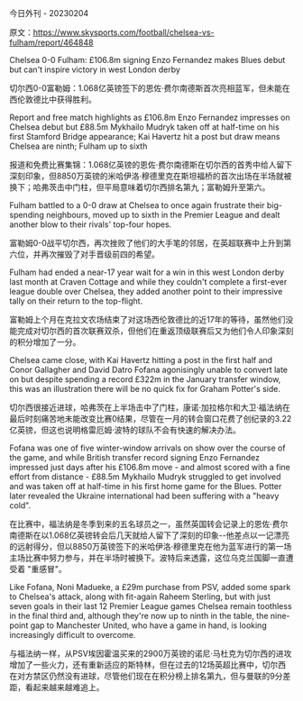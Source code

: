 今日外刊 - 20230204

原文：https://www.skysports.com/football/chelsea-vs-fulham/report/464848

Chelsea 0-0 Fulham: £106.8m signing Enzo Fernandez makes Blues debut but can't inspire victory in west London derby

切尔西0-0富勒姆：1.068亿英镑签下的恩佐·费尔南德斯首次亮相蓝军，但未能在西伦敦德比中获得胜利。

Report and free match highlights as £106.8m Enzo Fernandez impresses on Chelsea debut but £88.5m Mykhailo Mudryk taken off at half-time on his first Stamford Bridge appearance; Kai Havertz hit a post but draw means Chelsea are ninth; Fulham up to sixth

报道和免费比赛集锦：1.068亿英镑的恩佐·费尔南德斯在切尔西的首秀中给人留下深刻印象，但8850万英镑的米哈伊洛·穆德里克在斯坦福桥的首次出场在半场就被换下；哈弗茨击中门柱，但平局意味着切尔西排名第九；富勒姆升至第六。

Fulham battled to a 0-0 draw at Chelsea to once again frustrate their big-spending neighbours, moved up to sixth in the Premier League and dealt another blow to their rivals' top-four hopes.

富勒姆0-0战平切尔西，再次挫败了他们的大手笔的邻居，在英超联赛中上升到第六位，并再次摧毁了对手晋级前四的希望。

Fulham had ended a near-17 year wait for a win in this west London derby last month at Craven Cottage and while they couldn't complete a first-ever league double over Chelsea, they added another point to their impressive tally on their return to the top-flight.

富勒姆上个月在克拉文农场结束了对这场西伦敦德比的近17年的等待，虽然他们没能完成对切尔西的首次联赛双杀，但他们在重返顶级联赛后又为他们令人印象深刻的积分增加了一分。

Chelsea came close, with Kai Havertz hitting a post in the first half and Conor Gallagher and David Datro Fofana agonisingly unable to convert late on but despite spending a record £322m in the January transfer window, this was an illustration there will be no quick fix for Graham Potter's side.

切尔西很接近进球，哈弗茨在上半场击中了门柱，康诺·加拉格尔和大卫·福法纳在最后时刻痛苦地未能改变比赛0结果，尽管在一月的转会窗口花费了创纪录的3.22亿英镑，但这也说明格雷厄姆·波特的球队不会有快速的解决办法。

Fofana was one of five winter-window arrivals on show over the course of the game, and while British transfer record signing Enzo Fernandez impressed just days after his £106.8m move - and almost scored with a fine effort from distance - £88.5m Mykhailo Mudryk struggled to get involved and was taken off at half-time in his first home game for the Blues. Potter later revealed the Ukraine international had been suffering with a "heavy cold".

在比赛中，福法纳是冬季到来的五名球员之一，虽然英国转会记录上的恩佐·费尔南德斯在以1.068亿英镑转会后几天就给人留下了深刻的印象--他差点以一记漂亮的远射得分，但以8850万英镑签下的米哈伊洛·穆德里克在他为蓝军进行的第一场主场比赛中努力参与，并在半场时被换下。波特后来透露，这位乌克兰国脚一直遭受着 "重感冒"。

Like Fofana, Noni Madueke, a £29m purchase from PSV, added some spark to Chelsea's attack, along with fit-again Raheem Sterling, but with just seven goals in their last 12 Premier League games Chelsea remain toothless in the final third and, although they're now up to ninth in the table, the nine-point gap to Manchester United, who have a game in hand, is looking increasingly difficult to overcome.

与福法纳一样，从PSV埃因霍温买来的2900万英镑的诺尼·马杜克为切尔西的进攻增加了一些火力，还有重新适应的斯特林，但在过去的12场英超比赛中，切尔西在对方禁区仍然没有进球，尽管他们现在在积分榜上排名第九，但与曼联的9分差距，看起来越来越难追上。
